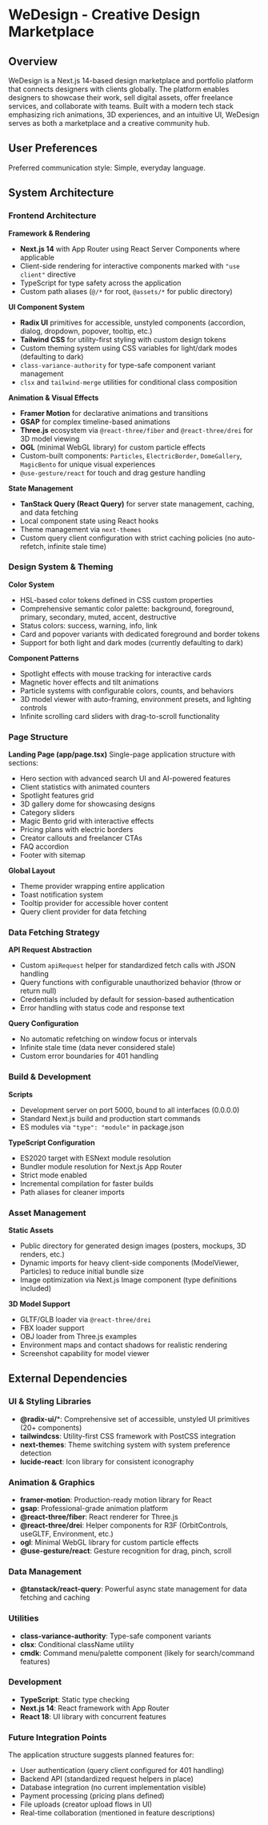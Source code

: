 # WeDesign - Creative Design Marketplace

## Overview

WeDesign is a Next.js 14-based design marketplace and portfolio platform that connects designers with clients globally. The platform enables designers to showcase their work, sell digital assets, offer freelance services, and collaborate with teams. Built with a modern tech stack emphasizing rich animations, 3D experiences, and an intuitive UI, WeDesign serves as both a marketplace and a creative community hub.

## User Preferences

Preferred communication style: Simple, everyday language.

## System Architecture

### Frontend Architecture

**Framework & Rendering**
- **Next.js 14** with App Router using React Server Components where applicable
- Client-side rendering for interactive components marked with `"use client"` directive
- TypeScript for type safety across the application
- Custom path aliases (`@/*` for root, `@assets/*` for public directory)

**UI Component System**
- **Radix UI** primitives for accessible, unstyled components (accordion, dialog, dropdown, popover, tooltip, etc.)
- **Tailwind CSS** for utility-first styling with custom design tokens
- Custom theming system using CSS variables for light/dark modes (defaulting to dark)
- `class-variance-authority` for type-safe component variant management
- `clsx` and `tailwind-merge` utilities for conditional class composition

**Animation & Visual Effects**
- **Framer Motion** for declarative animations and transitions
- **GSAP** for complex timeline-based animations
- **Three.js** ecosystem via `@react-three/fiber` and `@react-three/drei` for 3D model viewing
- **OGL** (minimal WebGL library) for custom particle effects
- Custom-built components: `Particles`, `ElectricBorder`, `DomeGallery`, `MagicBento` for unique visual experiences
- `@use-gesture/react` for touch and drag gesture handling

**State Management**
- **TanStack Query (React Query)** for server state management, caching, and data fetching
- Local component state using React hooks
- Theme management via `next-themes`
- Custom query client configuration with strict caching policies (no auto-refetch, infinite stale time)

### Design System & Theming

**Color System**
- HSL-based color tokens defined in CSS custom properties
- Comprehensive semantic color palette: background, foreground, primary, secondary, muted, accent, destructive
- Status colors: success, warning, info, link
- Card and popover variants with dedicated foreground and border tokens
- Support for both light and dark modes (currently defaulting to dark)

**Component Patterns**
- Spotlight effects with mouse tracking for interactive cards
- Magnetic hover effects and tilt animations
- Particle systems with configurable colors, counts, and behaviors
- 3D model viewer with auto-framing, environment presets, and lighting controls
- Infinite scrolling card sliders with drag-to-scroll functionality

### Page Structure

**Landing Page (app/page.tsx)**
Single-page application structure with sections:
- Hero section with advanced search UI and AI-powered features
- Client statistics with animated counters
- Spotlight features grid
- 3D gallery dome for showcasing designs
- Category sliders
- Magic Bento grid with interactive effects
- Pricing plans with electric borders
- Creator callouts and freelancer CTAs
- FAQ accordion
- Footer with sitemap

**Global Layout**
- Theme provider wrapping entire application
- Toast notification system
- Tooltip provider for accessible hover content
- Query client provider for data fetching

### Data Fetching Strategy

**API Request Abstraction**
- Custom `apiRequest` helper for standardized fetch calls with JSON handling
- Query functions with configurable unauthorized behavior (throw or return null)
- Credentials included by default for session-based authentication
- Error handling with status code and response text

**Query Configuration**
- No automatic refetching on window focus or intervals
- Infinite stale time (data never considered stale)
- Custom error boundaries for 401 handling

### Build & Development

**Scripts**
- Development server on port 5000, bound to all interfaces (0.0.0.0)
- Standard Next.js build and production start commands
- ES modules via `"type": "module"` in package.json

**TypeScript Configuration**
- ES2020 target with ESNext module resolution
- Bundler module resolution for Next.js App Router
- Strict mode enabled
- Incremental compilation for faster builds
- Path aliases for cleaner imports

### Asset Management

**Static Assets**
- Public directory for generated design images (posters, mockups, 3D renders, etc.)
- Dynamic imports for heavy client-side components (ModelViewer, Particles) to reduce initial bundle size
- Image optimization via Next.js Image component (type definitions included)

**3D Model Support**
- GLTF/GLB loader via `@react-three/drei`
- FBX loader support
- OBJ loader from Three.js examples
- Environment maps and contact shadows for realistic rendering
- Screenshot capability for model viewer

## External Dependencies

### UI & Styling Libraries
- **@radix-ui/***: Comprehensive set of accessible, unstyled UI primitives (20+ components)
- **tailwindcss**: Utility-first CSS framework with PostCSS integration
- **next-themes**: Theme switching system with system preference detection
- **lucide-react**: Icon library for consistent iconography

### Animation & Graphics
- **framer-motion**: Production-ready motion library for React
- **gsap**: Professional-grade animation platform
- **@react-three/fiber**: React renderer for Three.js
- **@react-three/drei**: Helper components for R3F (OrbitControls, useGLTF, Environment, etc.)
- **ogl**: Minimal WebGL library for custom particle effects
- **@use-gesture/react**: Gesture recognition for drag, pinch, scroll

### Data Management
- **@tanstack/react-query**: Powerful async state management for data fetching and caching

### Utilities
- **class-variance-authority**: Type-safe component variants
- **clsx**: Conditional className utility
- **cmdk**: Command menu/palette component (likely for search/command features)

### Development
- **TypeScript**: Static type checking
- **Next.js 14**: React framework with App Router
- **React 18**: UI library with concurrent features

### Future Integration Points
The application structure suggests planned features for:
- User authentication (query client configured for 401 handling)
- Backend API (standardized request helpers in place)
- Database integration (no current implementation visible)
- Payment processing (pricing plans defined)
- File uploads (creator upload flows in UI)
- Real-time collaboration (mentioned in feature descriptions)